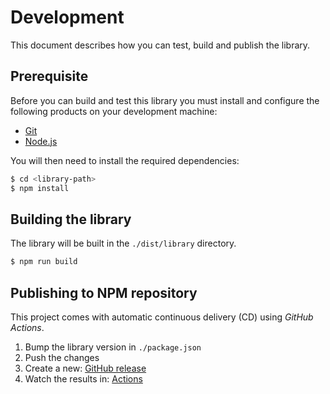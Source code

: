 # Development

This document describes how you can test, build and publish the library.

## Prerequisite

Before you can build and test this library you must install and configure the following products on your development machine:

* [Git][git]
* [Node.js][nodejs]

You will then need to install the required dependencies:

```sh
$ cd <library-path>
$ npm install
```

## Building the library

The library will be built in the `./dist/library` directory.

```sh
$ npm run build
```

## Publishing to NPM repository

This project comes with automatic continuous delivery (CD) using *GitHub Actions*.

1. Bump the library version in `./package.json`
2. Push the changes
3. Create a new: [GitHub release](https://github.com/DSI-HUG/eslint-config/releases/new)
4. Watch the results in: [Actions](https://github.com/DSI-HUG/eslint-config/actions)



[git]: https://git-scm.com/
[nodejs]: https://nodejs.org/
